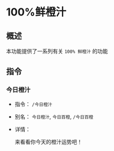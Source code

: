 # 100%鲜橙汁

## 概述

本功能提供了一系列有关 `100% 鲜橙汁` 的功能

## 指令

### 今日橙汁

- 指令： `/今日橙汁`

- 别名： `今日橙汁`, `今日百橙`, `/今日百橙`

- 详情：

  来看看你今天的橙汁运势吧！
